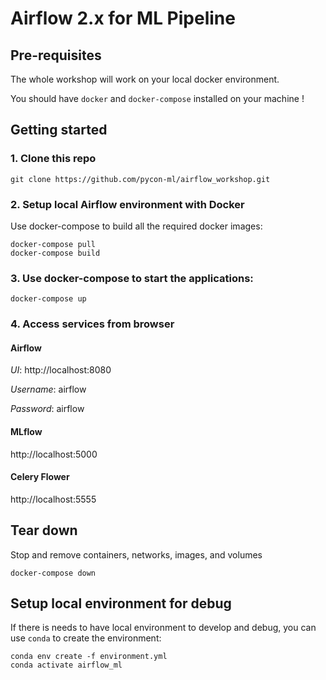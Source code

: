 # Airflow 2.x for ML Pipeline 


## Pre-requisites

The whole workshop will work on your local docker environment. 

You should have `docker` and `docker-compose` installed on your machine !

## Getting started


### 1. Clone this repo
```
git clone https://github.com/pycon-ml/airflow_workshop.git
```

### 2. Setup local Airflow environment with Docker

Use docker-compose to build all the required docker images:

```
docker-compose pull
docker-compose build
```

### 3. Use docker-compose to start the applications:

```
docker-compose up
```
### 4. Access services from browser

#### **Airflow**

*UI*: http://localhost:8080

*Username*: airflow

*Password*: airflow

#### **MLflow**

http://localhost:5000

#### **Celery Flower**

http://localhost:5555


## Tear down

Stop and remove containers, networks, images, and volumes

```
docker-compose down
```

## Setup local environment for debug

If there is needs to have local environment to develop and debug, you can use `conda` to create the environment:

```
conda env create -f environment.yml
conda activate airflow_ml
```
